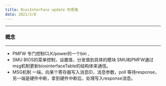 ```yaml
---
title: BiosInterFace update 的思路
data: 2021/2/8
---
```


---
### 概念
---
* PMFW
  专门控制CLK/power的一个bin ,
* SMU
  BIOS的菜单控制，设置值，分发值到具体的模块
  SMU和PMFW通过msg机制更新biosinterfaceTable的结构体来通信。
* MSG机制
  一端，向某个寄存器写入消息ID，消息参数，poll 等待response，另一端是硬件中断，拿到硬件中断后，处理写入response消息。